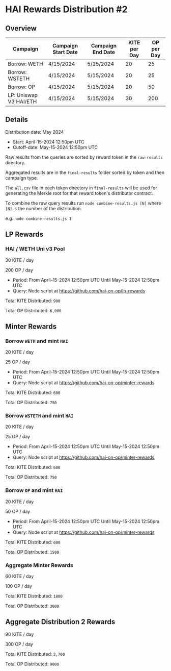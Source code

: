 # HAI Rewards Distribution #2

## Overview

| Campaign               | Campaign Start Date | Campaign End Date | KITE per Day | OP per Day |
| ---------------------- | ------------------- | ----------------- | ------------ | ---------- |
| Borrow: WETH           | 4/15/2024           | 5/15/2024         | 20           | 25         |
| Borrow: WSTETH         | 4/15/2024           | 5/15/2024         | 20           | 25         |
| Borrow: OP             | 4/15/2024           | 5/15/2024         | 20           | 50         |
| LP: Uniswap V3 HAI/ETH | 4/15/2024           | 5/15/2024         | 30           | 200        |

## Details

Distribution date: May 2024

- Start: April-15-2024 12:50pm UTC
- Cutoff-date: May-15-2024 12:50pm UTC

Raw results from the queries are sorted by reward token in the `raw-results` directory.

Aggregated results are in the `final-results` folder sorted by token and then campaign type.

The `all.csv` file in each token directory in `final-results` will be used for generating the Merkle root for that reward token's distributor contract.

To combine the raw query results run `node combine-results.js [N]` where `[N]` is the number of the distribution.

e.g. `node combine-results.js 1`

## LP Rewards

### HAI / WETH Uni v3 Pool

30 KITE / day

200 OP / day

- Period: From April-15-2024 12:50pm UTC Until May-15-2024 12:50pm UTC
- Query: Node script at https://github.com/hai-on-op/lp-rewards

Total KITE Distributed: `900`

Total OP Distributed: `6,000`

## Minter Rewards

### Borrow `WETH` and mint `HAI`

20 KITE / day

25 OP / day

- Period: From April-15-2024 12:50pm UTC Until May-15-2024 12:50pm UTC
- Query: Node script at https://github.com/hai-on-op/minter-rewards

Total KITE Distributed: `600`

Total OP Distributed: `750`

### Borrow `WSTETH` and mint `HAI`

20 KITE / day

25 OP / day

- Period: From April-15-2024 12:50pm UTC Until May-15-2024 12:50pm UTC
- Query: Node script at https://github.com/hai-on-op/minter-rewards

Total KITE Distributed: `600`

Total OP Distributed: `750`

### Borrow `OP` and mint `HAI`

20 KITE / day

50 OP / day

- Period: From April-15-2024 12:50pm UTC Until May-15-2024 12:50pm UTC
- Query: Node script at https://github.com/hai-on-op/minter-rewards

Total KITE Distributed: `600`

Total OP Distributed: `1500`

### Aggregate Minter Rewards

60 KITE / day

100 OP / day

Total KITE Distributed: `1800`

Total OP Distributed: `3000`

## Aggregate Distribution 2 Rewards

90 KITE / day

300 OP / day

Total KITE Distributed: `2,700`

Total OP Distributed: `9000`
